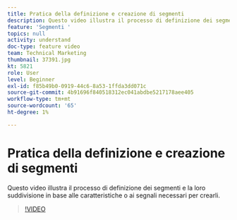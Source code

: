 ```yaml
---
title: Pratica della definizione e creazione di segmenti
description: Questo video illustra il processo di definizione dei segmenti e la loro suddivisione in base alle caratteristiche o ai segnali necessari per crearli.
feature: 'Segmenti '
topics: null
activity: understand
doc-type: feature video
team: Technical Marketing
thumbnail: 37391.jpg
kt: 5821
role: User
level: Beginner
exl-id: f85b49b0-0919-44c6-8a53-1ffda3dd071c
source-git-commit: 4b91696f840518312ec041abdbe5217178aee405
workflow-type: tm+mt
source-wordcount: '65'
ht-degree: 1%

---
```


# Pratica della definizione e creazione di segmenti

Questo video illustra il processo di definizione dei segmenti e la loro suddivisione in base alle caratteristiche o ai segnali necessari per crearli.

>[!VIDEO](https://video.tv.adobe.com/v/37391/?quality=12&learn=on)
